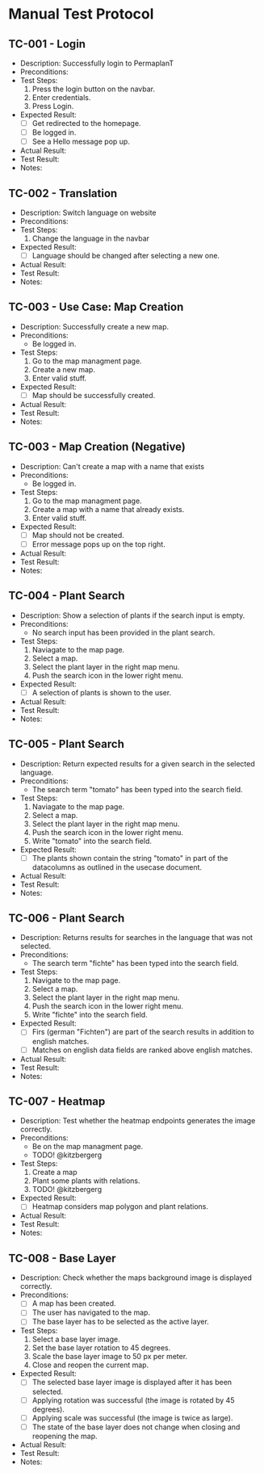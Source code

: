 # Manual Test Protocol

## TC-001 - Login

- Description: Successfully login to PermaplanT
- Preconditions:
- Test Steps:
  1. Press the login button on the navbar.
  2. Enter credentials.
  3. Press Login.
- Expected Result:
  - [ ] Get redirected to the homepage.
  - [ ] Be logged in.
  - [ ] See a Hello message pop up.
- Actual Result:
- Test Result:
- Notes:

## TC-002 - Translation

- Description: Switch language on website
- Preconditions:
- Test Steps:
  1. Change the language in the navbar
- Expected Result:
  - [ ] Language should be changed after selecting a new one.
- Actual Result:
- Test Result:
- Notes:

## TC-003 - Use Case: Map Creation

- Description: Successfully create a new map.
- Preconditions:
  - Be logged in.
- Test Steps:
  1. Go to the map managment page.
  2. Create a new map.
  3. Enter valid stuff.
- Expected Result:
  - [ ] Map should be successfully created.
- Actual Result:
- Test Result:
- Notes:

## TC-003 - Map Creation (Negative)

- Description: Can't create a map with a name that exists
- Preconditions:
  - Be logged in.
- Test Steps:
  1. Go to the map managment page.
  2. Create a map with a name that already exists.
  3. Enter valid stuff.
- Expected Result:
  - [ ] Map should not be created.
  - [ ] Error message pops up on the top right.
- Actual Result:
- Test Result:
- Notes:

## TC-004 - Plant Search

- Description: Show a selection of plants if the search input is empty.
- Preconditions:
  - No search input has been provided in the plant search.
- Test Steps:
  1. Naviagate to the map page.
  2. Select a map.
  3. Select the plant layer in the right map menu.
  4. Push the search icon in the lower right menu.
- Expected Result:
  - [ ] A selection of plants is shown to the user.
- Actual Result:
- Test Result:
- Notes:

## TC-005 - Plant Search

- Description: Return expected results for a given search in the selected language.
- Preconditions:
  - The search term "tomato" has been typed into the search field.
- Test Steps:
  1. Naviagate to the map page.
  2. Select a map.
  3. Select the plant layer in the right map menu.
  4. Push the search icon in the lower right menu.
  5. Write "tomato" into the search field.
- Expected Result:
  - [ ] The plants shown contain the string "tomato" in part of the datacolumns as outlined in the usecase document.
- Actual Result:
- Test Result:
- Notes:

## TC-006 - Plant Search

- Description: Returns results for searches in the language that was not selected.
- Preconditions:
  - The search term "fichte" has been typed into the search field.
- Test Steps:
  1. Navigate to the map page.
  2. Select a map.
  3. Select the plant layer in the right map menu.
  4. Push the search icon in the lower right menu.
  5. Write "fichte" into the search field.
- Expected Result:
  - [ ] Firs (german "Fichten") are part of the search results in addition to english matches.
  - [ ] Matches on english data fields are ranked above english matches.
- Actual Result:
- Test Result:
- Notes:

## TC-007 - Heatmap

- Description: Test whether the heatmap endpoints generates the image correctly.
- Preconditions:
  - Be on the map managment page.
  - TODO! @kitzbergerg
- Test Steps:
  1. Create a map
  2. Plant some plants with relations.
  3. TODO! @kitzbergerg
- Expected Result:
  - [ ] Heatmap considers map polygon and plant relations.
- Actual Result:
- Test Result:
- Notes:

## TC-008 - Base Layer
- Description: Check whether the maps background image is displayed correctly.
- Preconditions:
  - [ ] A map has been created.
  - [ ] The user has navigated to the map.
  - [ ] The base layer has to be selected as the active layer.
- Test Steps:
  1. Select a base layer image.
  2. Set the base layer rotation to 45 degrees.
  3. Scale the base layer image to 50 px per meter.
  4. Close and reopen the current map.
- Expected Result:
  - [ ] The selected base layer image is displayed after it has been selected.
  - [ ] Applying rotation was successful (the image is rotated by 45 degrees).
  - [ ] Applying scale was successful (the image is twice as large).
  - [ ] The state of the base layer does not change when closing and reopening the map.
- Actual Result:
- Test Result:
- Notes:

<!--
DONT DELETE THIS.
USE THIS TO CREATE A NEW TESTCASE.
DONT DELETE ANY BULLETPOINT.

## TC-EXAMPLE - User story
- Description: Show a selection of plants if the search input is empty.
- Preconditions:
  - [ ] User must be on the map managment screen.
  - [ ] XYZ must exist or be selected.
- Test Steps:
  1. Do this
  2. Do that
  3. Enter this
  4. Press this
- Expected Result:
  - [ ] Define a list of necessary results
  - [ ] ____ was successfully created.
  - [ ] Message was shown on the screen.
- Actual Result:
- Test Result:
- Notes:

LEAVE THE LAST 3 POINTS EMPTY.
-->
